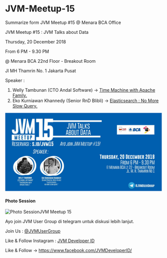 # JVM-Meetup-15
Summarize form JVM Meetup #15 @ Menara BCA Office

JVM Meetup #15 : JVM Talks about Data

Thursday, 20 December 2018

From 6 PM - 9.30 PM

@ Menara BCA 22nd Floor - Breakout Room

Jl MH Thamrin No. 1 Jakarta Pusat

Speaker :

1. Welly Tambunan (CTO Andal Software) -> [Time Machine with Apache Family.](https://drive.google.com/open?id=1ux0M0HURRtHiu82jNrFYZe5YzCbjx2Pz)
2. Eko Kurniawan Khannedy (Senior RnD Blibli) -> [Elasticsearch : No More Slow Query.](https://drive.google.com/open?id=1oZIB5WnVroojak762l--r20cBBc1y5-G)

![Poster JVM Meetup 15](img/jvm15_poster.jpg "Poster JVM Meetup 15")

#### Photo Session

![Photo SessionJVM Meetup 15](img/jvm15_photo.jpg "Photo Session JVM Meetup 15")


Ayo join JVM User Group di telegram untuk diskusi lebih lanjut.

Join Us : [@JVMUserGroup](http://t.me/JVMUserGroup)

Like & Follow Instagram : [JVM Developer ID](http://instagram.com/jvmdeveloperid)

Like & Follow -> https://www.facebook.com/JVMDeveloperID/